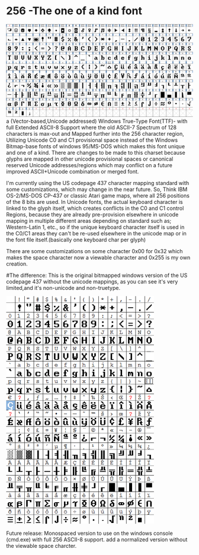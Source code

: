 # 256 -The one of a kind font
![GitHub Logo](https://github.com/dernyn/256/blob/master/256.png)
a (Vector-based,Unicode addressed) Windows True-Type Font(TTF)- with full Extended ASCII-8 Support where the old ASCII-7 Spectrum of 128 characters is max-out and Mapped further into the 256 character region, Utilizing Unicode C0 and C1 provisional space instead of the Windows Bitmap-base fonts of windows 95/MS-DOS which makes this font unique and one of a kind. There are changes to be made to this charset because glyphs are mapped in other unicode provisional spaces or canonical reserved Unicode addresses/regions which may conflict on a future improved ASCII+Unicode combination or merged font. 

I'm currently using the US codepage 437 character mapping standard with some customizations, which may change in the near future.
So, Think IBM OS-2/MS-DOS CP-437 or classic Atari game maps, where all 256 positions of the 8 bits are used.
In Unicode fonts, the actual keyboard character is linked to the glyph itself, which creates conflicts in the C0 and C1 control Regions, because they are already pre-provision elsewhere in unicode mapping in multiple different areas depending on standard such as; Western-Latin 1, etc., so if the unique keyboard character itself is used in the C0/C1 areas they can't be re-used elsewhere in the unicode map or in the font file itself.(basically one keyboard char per glyph)

There are some customizations on some character 0x00 for 0x32 which makes the space character now a viewable character and 0x255 is my own creation.


#The difference:
This is the original bitmapped windows version of the US codepage 437 without the unicode mappings, as you can see it's very limited,and it's non-unicode and non-truetype.

![GitHub cp437](https://github.com/dernyn/256/blob/master/cp437.png)


Future release:
Monospaced version to use on the windows console (cmd.exe) with full 256 ASCII-8 support.
add a normalized version without the viewable space charcter.
